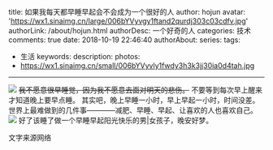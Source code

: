 title: 如果我每天都早睡早起会不会成为一个很好的人
author: hojun
avatar: 'https://wx1.sinaimg.cn/large/006bYVyvgy1ftand2qurdj303c03cdfv.jpg'
authorLink: /about/hojun.html
authorDesc: 一个好奇的人
categories: 技术
comments: true
date: 2018-10-19 22:46:40
authorAbout:
series:
tags:
 - 生活
keywords:
description:
photos:
 - https://wx1.sinaimg.cn/small/006bYVyvly1fwdy3h3k3jj30ia0d4tah.jpg
---
![](https://wx1.sinaimg.cn/large/006bYVyvly1fwdy3h3k3jj30ia0d4tah.jpg)
~~我不愿意很早睡觉，因为我不愿意去面对明天的悲伤。~~
不要等到每次早上醒来才知道晚上要早点睡。
其实吧，晚上早睡一小时，早上早起一小时，时间没差。
世界上最难做到的几件事————减肥、早睡、早起、让喜欢的人也喜欢自己。
![](https://wx4.sinaimg.cn/large/006bYVyvly1fwdybfb9rdj30b80gjdpn.jpg)
好了该睡了做一个早睡早起阳光快乐的男|女孩子，晚安好梦。

文字来源网络